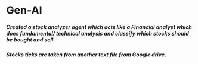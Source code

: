# Gen-AI

##### Created a stock analyzer agent which acts like a Financial analyst which does fundamental/ technical analysis and classify which stocks should be bought and sell.
##### Stocks ticks are taken from another text file from Google drive.
